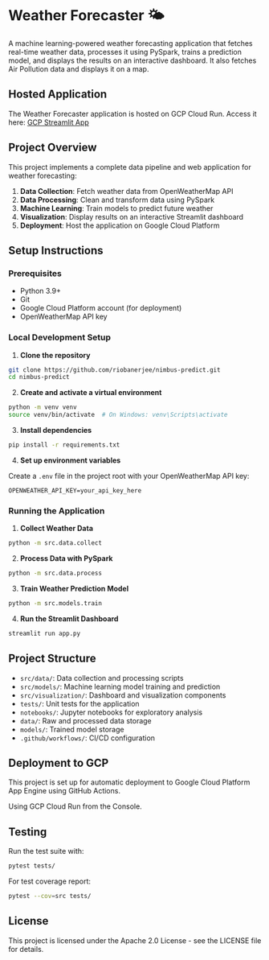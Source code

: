 # Weather Forecaster 🌤️

A machine learning-powered weather forecasting application that fetches real-time weather data, processes it using PySpark, trains a prediction model, and displays the results on an interactive dashboard.
It also fetches Air Pollution data and displays it on a map.

## Hosted Application
The Weather Forecaster application is hosted on GCP Cloud Run.
Access it here: [GCP Streamlit App](https://nimbus-predict-645776801901.europe-west2.run.app)
<!-- 

The Weather Forecaster application is hosted on Streamlit Cloud. You can access it at:

[https://nimbus-predict.streamlit.app](https://nimbus-predict.streamlit.app) -->

## Project Overview

This project implements a complete data pipeline and web application for weather forecasting:

1. **Data Collection**: Fetch weather data from OpenWeatherMap API
2. **Data Processing**: Clean and transform data using PySpark
3. **Machine Learning**: Train models to predict future weather
4. **Visualization**: Display results on an interactive Streamlit dashboard
5. **Deployment**: Host the application on Google Cloud Platform

## Setup Instructions

### Prerequisites

- Python 3.9+
- Git
- Google Cloud Platform account (for deployment)
- OpenWeatherMap API key

### Local Development Setup

1. **Clone the repository**

```bash
git clone https://github.com/riobanerjee/nimbus-predict.git
cd nimbus-predict
```

2. **Create and activate a virtual environment**

```bash
python -m venv venv
source venv/bin/activate  # On Windows: venv\Scripts\activate
```

3. **Install dependencies**

```bash
pip install -r requirements.txt
```

4. **Set up environment variables**

Create a `.env` file in the project root with your OpenWeatherMap API key:

```
OPENWEATHER_API_KEY=your_api_key_here
```

### Running the Application

1. **Collect Weather Data**

```bash
python -m src.data.collect
```

2. **Process Data with PySpark**

```bash
python -m src.data.process
```

3. **Train Weather Prediction Model**

```bash
python -m src.models.train
```

4. **Run the Streamlit Dashboard**

```bash
streamlit run app.py
```


## Project Structure

- `src/data/`: Data collection and processing scripts
- `src/models/`: Machine learning model training and prediction
- `src/visualization/`: Dashboard and visualization components
- `tests/`: Unit tests for the application
- `notebooks/`: Jupyter notebooks for exploratory analysis
- `data/`: Raw and processed data storage
- `models/`: Trained model storage
- `.github/workflows/`: CI/CD configuration

## Deployment to GCP

This project is set up for automatic deployment to Google Cloud Platform App Engine using GitHub Actions.

Using GCP Cloud Run from the Console.
<!-- 
1. **Set up Google Cloud SDK locally**

```bash
gcloud init
gcloud auth application-default login
```

2. **Create a service account and download key**

Go to GCP Console > IAM & Admin > Service Accounts and create a new service account with App Engine Admin and Storage Admin roles. Download the key as JSON.

3. **Add GitHub Secrets**

In your GitHub repository, go to Settings > Secrets and add:
- `GCP_SA_KEY`: The content of your service account key JSON file
- `GCP_PROJECT_ID`: Your Google Cloud project ID

4. **Manual Deployment**

```bash
gcloud app deploy app.yaml
``` -->

## Testing

Run the test suite with:

```bash
pytest tests/
```

For test coverage report:

```bash
pytest --cov=src tests/
```

## License

This project is licensed under the Apache 2.0 License - see the LICENSE file for details.